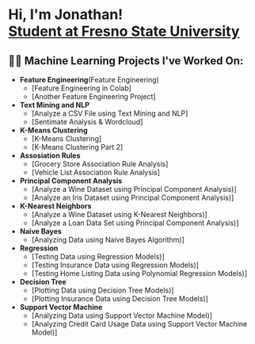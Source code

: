 <h1>Hi, I'm Jonathan! <br/><a href="https://github.com/JohnSRX">Student at Fresno State University </a></h1>

<h2>👨‍💻 Machine Learning Projects I've Worked On:</h2>

- <b>Feature Engineering</b>(Feature Engineering)
  - [Feature Engineering in Colab]
  - [Another Feature Engineering Project]
- <b>Text Mining and NLP</b>
  - [Analyze a CSV File using Text Mining and NLP]
  - [Sentimate Analysis & Wordcloud]
- <b>K-Means Clustering</b>
  - [K-Means Clustering]
  - [K-Means Clustering Part 2]
- <b>Assosiation Rules</b>
  - [Grocery Store Association Rule Analysis]
  - [Vehicle List Association Rule Analysis]
- <b>Principal Component Analysis</b>
  - [Analyze a Wine Dataset using Principal Component Analysis)]
  - [Analyze an Iris Dataset using Principal Component Analysis)]
- <b>K-Nearest Neighbors</b>
  - [Analyze a Wine Dataset using K-Nearest Neighbors)]
  - [Analyze a Loan Data Set using Principal Component Analysis)]
- <b>Naive Bayes</b>
  - [Analyzing Data using Naive Bayes Algorithm)]
- <b>Regression</b>
  - [Testing Data using Regression Models)]
  - [Testing Insurance Data using Regression Models)]
  - [Testing Home Listing Data using Polynomial Regression Models)]
- <b>Decision Tree</b>
  - [Plotting Data using Decision Tree Models)]
  - [Plotting Insurance Data using Decision Tree Models)]
- <b>Support Vector Machine</b>
  - [Analyzing Data using Support Vector Machine Model)]
  - [Analyzing Credit Card Usage Data using Support Vector Machine Model)]
